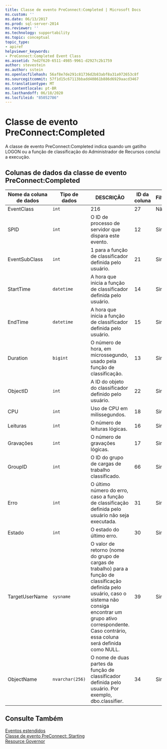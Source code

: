 ```yaml
---
title: Classe de evento PreConnect:Completed | Microsoft Docs
ms.custom: ''
ms.date: 06/13/2017
ms.prod: sql-server-2014
ms.reviewer: ''
ms.technology: supportability
ms.topic: conceptual
topic_type:
- apiref
helpviewer_keywords:
- PreConnect:Completed Event Class
ms.assetid: 7ed2f620-6511-4985-9961-d2927c2b1759
author: stevestein
ms.author: sstein
ms.openlocfilehash: 56af8e7de291c81736d2b83abf8a31a972653c8f
ms.sourcegitcommit: 57f1d15c67113bbadd40861b886d6929aacd3467
ms.translationtype: MT
ms.contentlocale: pt-BR
ms.lasthandoff: 06/18/2020
ms.locfileid: "85052786"
---
```

# <a name="preconnectcompleted-event-class"></a>Classe de evento PreConnect:Completed
  A classe de evento PreConnect:Completed indica quando um gatilho LOGON ou a função de classificação do Administrador de Recursos conclui a execução.  
  
## <a name="preconnectcompleted-event-class-data-columns"></a>Colunas de dados da classe de evento PreConnect:Completed  
  
|Nome da coluna de dados|Tipo de dados|DESCRIÇÃO|ID da coluna|Filtrável|  
|----------------------|---------------|-----------------|---------------|----------------|  
|EventClass|`int`|216|27|Não|  
|SPID|`int`|O ID de processo de servidor que dispara este evento.|12|Sim|  
|EventSubClass|`int`|1 para a função de classificador definida pelo usuário.|21|Sim|  
|StartTime|`datetime`|A hora que inicia a função de classificador definida pelo usuário.|14|Sim|  
|EndTime|`datetime`|A hora que inicia a função de classificador definida pelo usuário.|15|Sim|  
|Duration|`bigint`|O número de hora, em microssegundo, usado pela função de classificação.|13|Sim|  
|ObjectID|`int`|A ID do objeto do classificador definido pelo usuário.|22|Sim|  
|CPU|`int`|Uso de CPU em milissegundos.|18|Sim|  
|Leituras|`int`|O número de leituras lógicas.|16|Sim|  
|Gravações|`int`|O número de gravações lógicas.|17|Sim|  
|GroupID|`int`|O ID do grupo de cargas de trabalho classificado.|66|Sim|  
|Erro|`int`|O último número do erro, caso a função de classificação definida pelo usuário não seja executada.|31|Sim|  
|Estado|`int`|O estado do último erro.|30|Sim|  
|TargetUserName|`sysname`|O valor de retorno (nome do grupo de cargas de trabalho) para a função de classificação definida pelo usuário, caso o sistema não consiga encontrar um grupo ativo correspondente. Caso contrário, essa coluna será definida como NULL.|39|Sim|  
|ObjectName|`nvarchar(256)`|O nome de duas partes da função de classificador definida pelo usuário. Por exemplo, dbo.classifier.|34|Sim|  
  
## <a name="see-also"></a>Consulte Também  
 [Eventos estendidos](../extended-events/extended-events.md)   
 [Classe de evento PreConnect: Starting](preconnect-starting-event-class.md)   
 [Resource Governor](../resource-governor/resource-governor.md)  
  
  

